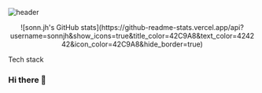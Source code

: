 ![header](https://capsule-render.vercel.app/api?type=slice&height=250&text=sonn.jh&fontSize=65&desc=repos.%20docs.%20memos.&descSize=20&fontAlign=75&descAlign=75&fontAlignY=28&descAlignY=44&rotate=16.4&color=C6F7E9&fontColor=424242)

<p align="center">  
  ![sonn.jh's GitHub stats](https://github-readme-stats.vercel.app/api?username=sonnjh&show_icons=true&title_color=42C9A8&text_color=424242&icon_color=42C9A8&hide_border=true)
  
  Tech stack
</p>

### Hi there 👋

<!--
**sonnjh/sonnjh** is a ✨ _special_ ✨ repository because its `README.md` (this file) appears on your GitHub profile.

Here are some ideas to get you started:

- 🔭 I’m currently working on ...
- 🌱 I’m currently learning ...
- 👯 I’m looking to collaborate on ...
- 🤔 I’m looking for help with ...
- 💬 Ask me about ...
- 📫 How to reach me: ...
- 😄 Pronouns: ...
- ⚡ Fun fact: ...
-->
